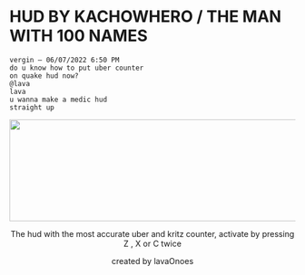 # HUD BY KACHOWHERO / THE MAN WITH 100 NAMES

```
vergin — 06/07/2022 6:50 PM
do u know how to put uber counter
on quake hud now?
@lava
lava
u wanna make a medic hud
straight up
```

<p align="center">
    <img width="690" height="180" src="https://i.imgur.com/VNqseiA.png">
</p>

<p align="center">
    The hud with the most accurate uber and kritz counter, activate by pressing Z , X or C twice 
</p>
<p align="center">
      created by lavaOnoes
</p>
